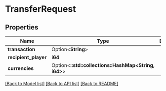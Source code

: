 # TransferRequest

## Properties

Name | Type | Description | Notes
------------ | ------------- | ------------- | -------------
**transaction** | Option<**String**> |  | [optional]
**recipient_player** | **i64** |  | 
**currencies** | Option<**::std::collections::HashMap<String, i64>**> |  | [optional]

[[Back to Model list]](../README.md#documentation-for-models) [[Back to API list]](../README.md#documentation-for-api-endpoints) [[Back to README]](../README.md)


